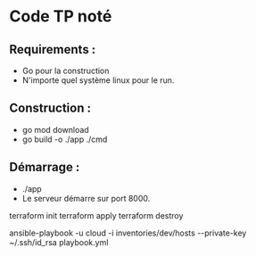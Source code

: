 # Code TP noté

## Requirements :

- Go pour la construction
- N'importe quel système linux pour le run.

## Construction :

- go mod download
- go build -o ./app ./cmd

## Démarrage :

- ./app
- Le serveur démarre sur port 8000.

terraform init
terraform apply
terraform destroy

ansible-playbook -u cloud -i inventories/dev/hosts --private-key ~/.ssh/id_rsa playbook.yml
